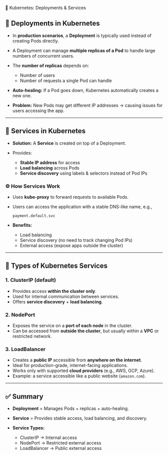 
📘 Kubernetes: Deployments & Services

## 🔹 Deployments in Kubernetes

* In **production scenarios**, a **Deployment** is typically used instead of creating Pods directly.
* A Deployment can manage **multiple replicas of a Pod** to handle large numbers of concurrent users.
* The **number of replicas** depends on:

  * Number of users
  * Number of requests a single Pod can handle
* **Auto-healing:**
  If a Pod goes down, Kubernetes automatically creates a new one.
* **Problem:** New Pods may get different IP addresses → causing issues for users accessing the app.

---

## 🔹 Services in Kubernetes

* **Solution:** A **Service** is created on top of a Deployment.
* Provides:

  * **Stable IP address** for access
  * **Load balancing** across Pods
  * **Service discovery** using labels & selectors instead of Pod IPs

### ⚙️ How Services Work

* Uses **kube-proxy** to forward requests to available Pods.
* Users can access the application with a stable DNS-like name, e.g.,

  ```
  payment.default.svc
  ```
* **Benefits:**

  * Load balancing
  * Service discovery (no need to track changing Pod IPs)
  * External access (expose apps outside the cluster)

---

## 🔹 Types of Kubernetes Services

### 1. **ClusterIP (default)**

* Provides access **within the cluster only**.
* Used for internal communication between services.
* Offers **service discovery** + **load balancing**.

### 2. **NodePort**

* Exposes the service on a **port of each node** in the cluster.
* Can be accessed from **outside the cluster**, but usually within a **VPC** or restricted network.

### 3. **LoadBalancer**

* Creates a **public IP** accessible from **anywhere on the internet**.
* Ideal for production-grade, internet-facing applications.
* Works only with supported **cloud providers** (e.g., AWS, GCP, Azure).
* Example: a service accessible like a public website (`amazon.com`).

---

## ✅ Summary

* **Deployment** = Manages Pods + replicas + auto-healing.
* **Service** = Provides stable access, load balancing, and discovery.
* **Service Types:**

  * ClusterIP → Internal access
  * NodePort → Restricted external access
  * LoadBalancer → Public external access
